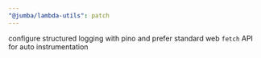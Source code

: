 ```yaml
---
"@jumba/lambda-utils": patch
---
```


configure structured logging with pino and prefer standard web `fetch` API for auto instrumentation
